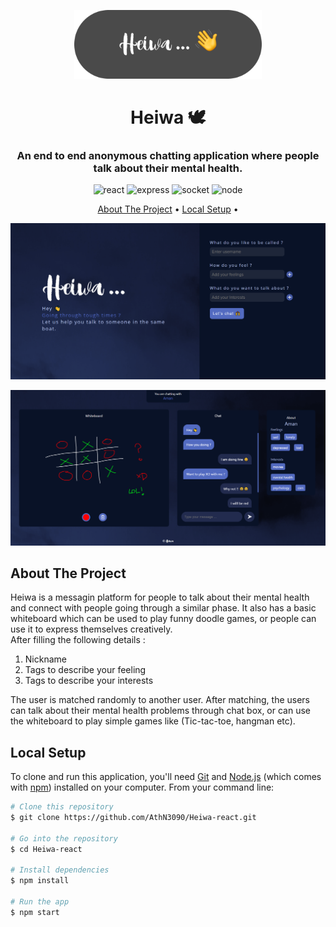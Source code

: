 <p align="center">
   <img width="300px"  src="./readme-images/banner.png" />
</p>
<h1 align="center">Heiwa 🕊</h1>
<h3 align="center">An end to end anonymous chatting application where people talk about their mental health.</h3>

<p align="center">
    <img src="https://img.shields.io/badge/react-%2320232a.svg?style=for-the-badge&logo=react&logoColor=%2361DAFB" alt=react>
      <img src="https://img.shields.io/badge/express.js-%23404d59.svg?style=for-the-badge&logo=express&logoColor=%2361DAFB" alt=express>
      <img src="https://img.shields.io/badge/Socket.io-black?style=for-the-badge&logo=socket.io&badgeColor=010101" alt=socket>
     <img src="https://img.shields.io/badge/node.js-6DA55F?style=for-the-badge&logo=node.js&logoColor=white" alt=node>
</p>
<p align="center">
  <a href="#about-the-project">About The Project</a> •
  <a href="#local-setup">Local Setup</a> •
  
</p>

<p align="center">
   <img width="800px"  src="./readme-images/home.PNG" />
</p>
<p align="center">
   <img width="800px" src="./readme-images/chat.PNG" />
</p>

## About The Project

Heiwa is a messagin platform for people to talk about their mental health and connect with people going through a similar phase.
It also has a basic whiteboard which can be used to play funny doodle games, or people can use it to express themselves creatively.
<br>After filling the following details : 
1. Nickname
2. Tags to describe your feeling
3. Tags to describe your interests

The user is matched randomly to another user. After matching, the users can talk about their mental health problems through chat box, or can use the whiteboard to play simple games like (Tic-tac-toe, hangman etc).


## Local Setup

To clone and run this application, you'll need [Git](https://git-scm.com) and [Node.js](https://nodejs.org/en/download/) (which comes with [npm](http://npmjs.com)) installed on your computer. From your command line:

```bash
# Clone this repository
$ git clone https://github.com/AthN3090/Heiwa-react.git

# Go into the repository
$ cd Heiwa-react

# Install dependencies
$ npm install

# Run the app
$ npm start
```

